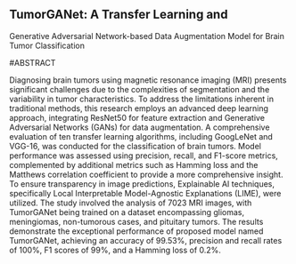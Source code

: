 ## TumorGANet: A Transfer Learning and
Generative Adversarial Network-based Data
Augmentation Model for Brain Tumor
Classification

#ABSTRACT

Diagnosing brain tumors using magnetic resonance imaging (MRI) presents significant challenges due to the
complexities of segmentation and the variability in tumor characteristics. To address the limitations inherent
in traditional methods, this research employs an advanced deep learning approach, integrating ResNet50 for
feature extraction and Generative Adversarial Networks (GANs) for data augmentation. A comprehensive
evaluation of ten transfer learning algorithms, including GoogLeNet and VGG-16, was conducted for
the classification of brain tumors. Model performance was assessed using precision, recall, and F1-score
metrics, complemented by additional metrics such as Hamming loss and the Matthews correlation coefficient
to provide a more comprehensive insight. To ensure transparency in image predictions, Explainable AI
techniques, specifically Local Interpretable Model-Agnostic Explanations (LIME), were utilized. The study
involved the analysis of 7023 MRI images, with TumorGANet being trained on a dataset encompassing
gliomas, meningiomas, non-tumorous cases, and pituitary tumors. The results demonstrate the exceptional
performance of proposed model named TumorGANet, achieving an accuracy of 99.53%, precision and recall
rates of 100%, F1 scores of 99%, and a Hamming loss of 0.2%.
